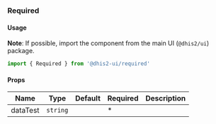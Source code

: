 ### Required

#### Usage

**Note**: If possible, import the component from the main UI (`@dhis2/ui`) package.

```js
import { Required } from '@dhis2-ui/required'
```

#### Props

| Name     | Type     | Default | Required | Description |
| -------- | -------- | ------- | -------- | ----------- |
| dataTest | `string` |         | \*       |             |
